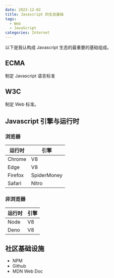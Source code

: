 ```yaml
---
date: 2023-12-02
title: Javascript 的生态基础
tags:
  - Web
  - JavaScript
categories: Internet
---
```


以下是我认构成 Javascript 生态的最重要的基础组成。

## ECMA

制定 Javascript 语言标准

## W3C

制定 Web 标准。

## Javascript 引擎与运行时

### 浏览器

| 运行时  | 引擎        |
| ------- | ----------- |
| Chrome  | V8          |
| Edge    | V8          |
| Firefox | SpiderMoney |
| Safari  | Nitro       |

### 非浏览器

| 运行时 | 引擎 |
| ------ | ---- |
| Node   | V8   |
| Deno   | V8   |

## 社区基础设施

- NPM
- Github
- MDN Web Doc
